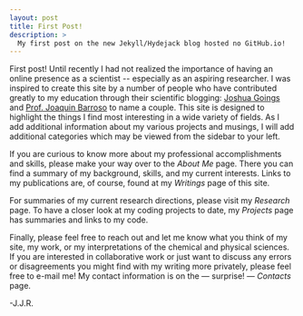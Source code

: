 ```yaml
---
layout: post
title: First Post!
description: >
  My first post on the new Jekyll/Hydejack blog hosted no GitHub.io!
---
```

First post! Until recently I had not realized the importance of having an online presence as a scientist -- especially as an aspiring researcher. I was inspired to create this site by a number of people who have contributed greatly to my education through their scientific blogging: <a href="http://joshuagoings.com">Joshua Goings</a> and <a href="https://joaquinbarroso.com" target="_blank" rel="noopener">Prof. Joaquin Barroso</a> to name a couple. This site is designed to highlight the things I find most interesting in a wide variety of fields. As I add additional information about my various projects and musings, I will add additional categories which may be viewed from the sidebar to your left.

If you are curious to know more about my professional accomplishments and skills, please make your way over to the *About Me* page. There you can find a summary of my background, skills, and my current interests. Links to my publications are, of course, found at my *Writings* page of this site.

For summaries of my current research directions, please visit my *Research* page. To have a closer look at my coding projects to date, my *Projects* page has summaries and links to my code.

Finally, please feel free to reach out and let me know what you think of my site, my work, or my interpretations of the chemical and physical sciences. If you are interested in collaborative work or just want to discuss any errors or disagreements you might find with my writing more privately, please feel free to e-mail me! My contact information is on the &mdash; surprise! &mdash; *Contacts* page.

-J.J.R.
